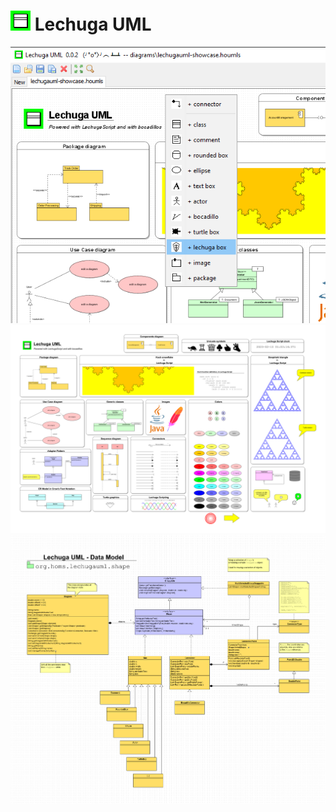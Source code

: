 # ![alt text](src/main/resources/org/homs/lechugauml/lechuga-uml.png) Lechuga UML

![alt text](img.png)
![alt text](lechugauml-showcase.png)
![alt text](lechugauml-white-paper.png)

